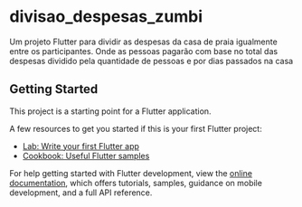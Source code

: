 # divisao_despesas_zumbi

Um projeto Flutter para dividir as despesas da casa de praia igualmente entre os participantes. Onde as pessoas pagarão com base no total das despesas dividido pela quantidade de pessoas e por dias passados na casa

## Getting Started

This project is a starting point for a Flutter application.

A few resources to get you started if this is your first Flutter project:

- [Lab: Write your first Flutter app](https://docs.flutter.dev/get-started/codelab)
- [Cookbook: Useful Flutter samples](https://docs.flutter.dev/cookbook)

For help getting started with Flutter development, view the
[online documentation](https://docs.flutter.dev/), which offers tutorials,
samples, guidance on mobile development, and a full API reference.
